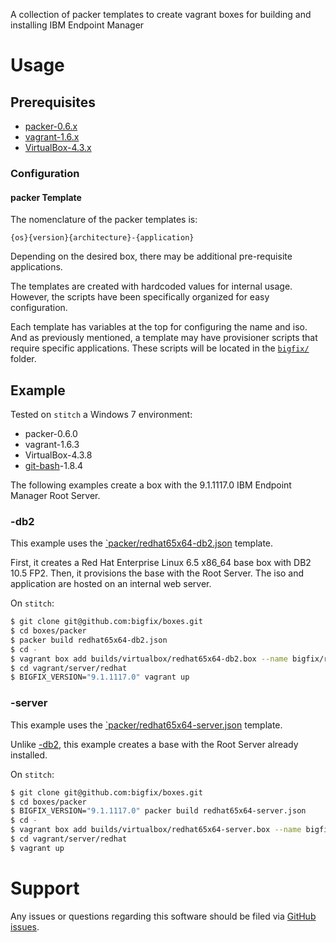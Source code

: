 A collection of packer templates to create vagrant boxes for building and installing IBM Endpoint Manager

# Usage
## Prerequisites
- [packer-0.6.x](http://www.packer.io/downloads.html)
- [vagrant-1.6.x](http://www.vagrantup.com/downloads.html)
- [VirtualBox-4.3.x](https://www.virtualbox.org/wiki/Downloads)

### Configuration
#### packer Template
The nomenclature of the packer templates is:

```
{os}{version}{architecture}-{application}
```

Depending on the desired box, there may be additional pre-requisite applications.

The templates are created with hardcoded values for internal usage. However, the scripts have been specifically organized for easy configuration.

Each template has variables at the top for configuring the name and iso. And as previously mentioned, a template may have provisioner scripts that require specific applications. These scripts will be located in the [`bigfix/`](bigfix/) folder.

## Example
Tested on `stitch` a Windows 7 environment:
- packer-0.6.0
- vagrant-1.6.3
- VirtualBox-4.3.8
- [git-bash](http://git-scm.com/download/win)-1.8.4

The following examples create a box with the 9.1.1117.0 IBM Endpoint Manager Root Server. 

### -db2
This example uses the [`packer/redhat65x64-db2.json](redhat65x64-db2.json) template.

First, it creates a Red Hat Enterprise Linux 6.5 x86_64 base box with DB2 10.5 FP2. Then, it provisions the base with the Root Server. The iso and application are hosted on an internal web server.

On `stitch`:

```bash
$ git clone git@github.com:bigfix/boxes.git
$ cd boxes/packer
$ packer build redhat65x64-db2.json
$ cd -
$ vagrant box add builds/virtualbox/redhat65x64-db2.box --name bigfix/redhat65x64-db2
$ cd vagrant/server/redhat
$ BIGFIX_VERSION="9.1.1117.0" vagrant up
```

### -server
This example uses the [`packer/redhat65x64-server.json](redhat65x64-db2.json) template.

Unlike [-db2](#-db2), this example creates a base with the Root Server already installed.

On `stitch`:

```bash
$ git clone git@github.com:bigfix/boxes.git
$ cd boxes/packer
$ BIGFIX_VERSION="9.1.1117.0" packer build redhat65x64-server.json
$ cd -
$ vagrant box add builds/virtualbox/redhat65x64-server.box --name bigfix/redhat65x64-server91patch3
$ cd vagrant/server/redhat
$ vagrant up
```

# Support
Any issues or questions regarding this software should be filed via [GitHub issues](https://github.com/bigfix/boxes/issues).
